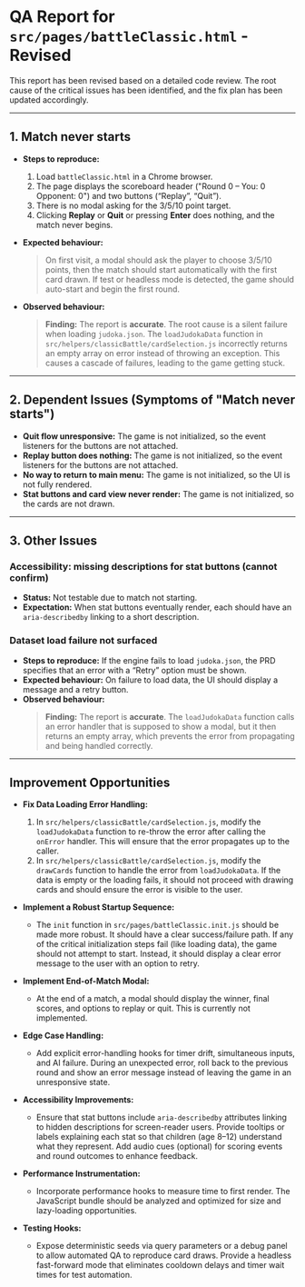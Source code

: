 
# QA Report for `src/pages/battleClassic.html` - Revised

This report has been revised based on a detailed code review. The root cause of the critical issues has been identified, and the fix plan has been updated accordingly.

---

## 1. Match never starts

*   **Steps to reproduce:**
    1.  Load `battleClassic.html` in a Chrome browser.
    2.  The page displays the scoreboard header ("Round 0 – You: 0 Opponent: 0") and two buttons (“Replay”, “Quit”).
    3.  There is no modal asking for the 3/5/10 point target.
    4.  Clicking **Replay** or **Quit** or pressing **Enter** does nothing, and the match never begins.

*   **Expected behaviour:**
    > On first visit, a modal should ask the player to choose 3/5/10 points, then the match should start automatically with the first card drawn. If test or headless mode is detected, the game should auto-start and begin the first round.

*   **Observed behaviour:**
    > **Finding:** The report is **accurate**. The root cause is a silent failure when loading `judoka.json`. The `loadJudokaData` function in `src/helpers/classicBattle/cardSelection.js` incorrectly returns an empty array on error instead of throwing an exception. This causes a cascade of failures, leading to the game getting stuck.

---

## 2. Dependent Issues (Symptoms of "Match never starts")

*   **Quit flow unresponsive:** The game is not initialized, so the event listeners for the buttons are not attached.
*   **Replay button does nothing:** The game is not initialized, so the event listeners for the buttons are not attached.
*   **No way to return to main menu:** The game is not initialized, so the UI is not fully rendered.
*   **Stat buttons and card view never render:** The game is not initialized, so the cards are not drawn.

---

## 3. Other Issues

### Accessibility: missing descriptions for stat buttons (cannot confirm)

*   **Status:** Not testable due to match not starting.
*   **Expectation:** When stat buttons eventually render, each should have an `aria-describedby` linking to a short description.

### Dataset load failure not surfaced

*   **Steps to reproduce:** If the engine fails to load `judoka.json`, the PRD specifies that an error with a “Retry” option must be shown.
*   **Expected behaviour:** On failure to load data, the UI should display a message and a retry button.
*   **Observed behaviour:**
    > **Finding:** The report is **accurate**. The `loadJudokaData` function calls an error handler that is supposed to show a modal, but it then returns an empty array, which prevents the error from propagating and being handled correctly.

---

## Improvement Opportunities

*   **Fix Data Loading Error Handling:**
    1.  In `src/helpers/classicBattle/cardSelection.js`, modify the `loadJudokaData` function to re-throw the error after calling the `onError` handler. This will ensure that the error propagates up to the caller.
    2.  In `src/helpers/classicBattle/cardSelection.js`, modify the `drawCards` function to handle the error from `loadJudokaData`. If the data is empty or the loading fails, it should not proceed with drawing cards and should ensure the error is visible to the user.

*   **Implement a Robust Startup Sequence:**
    *   The `init` function in `src/pages/battleClassic.init.js` should be made more robust. It should have a clear success/failure path. If any of the critical initialization steps fail (like loading data), the game should not attempt to start. Instead, it should display a clear error message to the user with an option to retry.

*   **Implement End-of-Match Modal:**
    *   At the end of a match, a modal should display the winner, final scores, and options to replay or quit. This is currently not implemented.

*   **Edge Case Handling:**
    *   Add explicit error-handling hooks for timer drift, simultaneous inputs, and AI failure. During an unexpected error, roll back to the previous round and show an error message instead of leaving the game in an unresponsive state.

*   **Accessibility Improvements:**
    *   Ensure that stat buttons include `aria-describedby` attributes linking to hidden descriptions for screen-reader users. Provide tooltips or labels explaining each stat so that children (age 8–12) understand what they represent. Add audio cues (optional) for scoring events and round outcomes to enhance feedback.

*   **Performance Instrumentation:**
    *   Incorporate performance hooks to measure time to first render. The JavaScript bundle should be analyzed and optimized for size and lazy-loading opportunities.

*   **Testing Hooks:**
    *   Expose deterministic seeds via query parameters or a debug panel to allow automated QA to reproduce card draws. Provide a headless fast-forward mode that eliminates cooldown delays and timer wait times for test automation.
